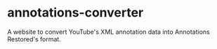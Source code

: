 # annotations-converter
A website to convert YouTube's XML annotation data into Annotations Restored's format.
